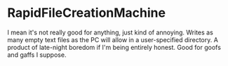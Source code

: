 # RapidFileCreationMachine
I mean it's not really good for anything, just kind of annoying. Writes as many empty text files as the PC will allow in a user-specified directory.
A product of late-night boredom if I'm being entirely honest. Good for goofs and gaffs I suppose.
